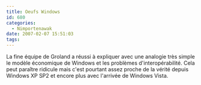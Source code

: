 ```yaml
---
title: Oeufs Windows
id: 680
categories:
  - Nimportenawak
date: 2007-02-07 15:51:03
tags:
---
```


La fine équipe de Groland a réussi à expliquer avec une analogie très simple le modèle économique de Windows et les problèmes d'interopérabilité. Cela peut paraître ridicule mais c'est pourtant assez proche de la vérité depuis Windows XP SP2 et encore plus avec l'arrivée de Windows Vista.
 <div style="text-align:center">     <object type="application/x-shockwave-flash" style="width:425px; height:350px" data="http://www.youtube.com/v/ySFTgez_Z4k">         <param name="movie" value="http://www.youtube.com/v/ySFTgez_Z4k"></param>     </object> </div>